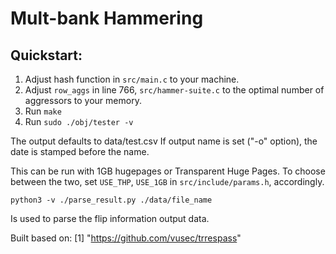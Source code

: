 # Mult-bank Hammering

## Quickstart:

1. Adjust hash function in `src/main.c` to your machine.
2. Adjust `row_aggs` in line 766, `src/hammer-suite.c` to the optimal number of aggressors to your memory.
3. Run `make`
4. Run `sudo ./obj/tester -v`

The output defaults to data/test.csv
If output name is set ("-o" option), the date is stamped before the name.

This can be run with 1GB hugepages or Transparent Huge Pages. 
To choose between the two, set `USE_THP`, `USE_1GB` in `src/include/params.h`, accordingly.

```
python3 -v ./parse_result.py ./data/file_name
```
Is used to parse the flip information output data.

Built based on:
[1] "https://github.com/vusec/trrespass"
